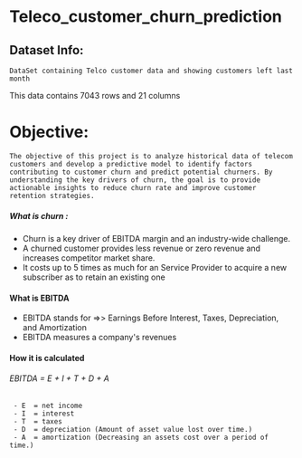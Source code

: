 # Teleco_customer_churn_prediction

## Dataset Info:
    DataSet containing Telco customer data and showing customers left last month
This data contains 7043 rows and 21 columns

# Objective:
    The objective of this project is to analyze historical data of telecom customers and develop a predictive model to identify factors contributing to customer churn and predict potential churners. By understanding the key drivers of churn, the goal is to provide actionable insights to reduce churn rate and improve customer retention strategies.

##### What is churn :
 - Churn is a key driver of EBITDA margin and an industry-wide challenge.
 - A churned customer provides less revenue or zero revenue and increases competitor market share. 
 - It costs  up to 5 times as much for an Service Provider to acquire a new subscriber as to retain an existing one

#### What is EBITDA
 - EBITDA stands for =>> Earnings Before Interest, Taxes, Depreciation, and Amortization
 - EBITDA measures a company's revenues
#### How it is calculated
######    EBITDA = E + I + T + D + A
     - E  =	net income
     - I  =	interest
     - T  =	taxes
     - D  =	depreciation (Amount of asset value lost over time.)
     - A  =	amortization (Decreasing an assets cost over a period of time.)





